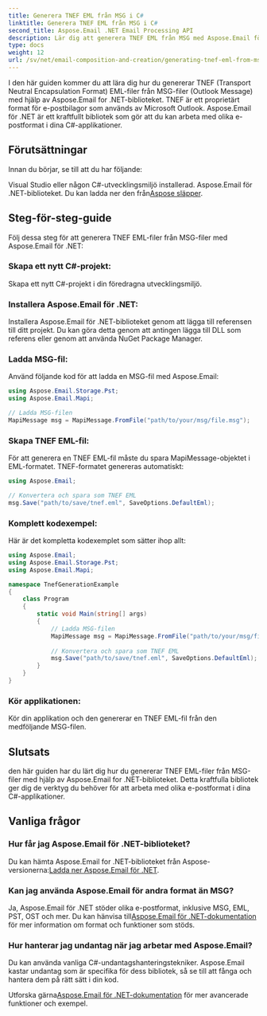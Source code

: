 ```yaml
---
title: Generera TNEF EML från MSG i C#
linktitle: Generera TNEF EML från MSG i C#
second_title: Aspose.Email .NET Email Processing API
description: Lär dig att generera TNEF EML från MSG med Aspose.Email för .NET. Steg-för-steg-guide med C#-kod. Effektiv konvertering av e-postformat.
type: docs
weight: 12
url: /sv/net/email-composition-and-creation/generating-tnef-eml-from-msg-in-csharp/
---
```


I den här guiden kommer du att lära dig hur du genererar TNEF (Transport Neutral Encapsulation Format) EML-filer från MSG-filer (Outlook Message) med hjälp av Aspose.Email for .NET-biblioteket. TNEF är ett proprietärt format för e-postbilagor som används av Microsoft Outlook. Aspose.Email för .NET är ett kraftfullt bibliotek som gör att du kan arbeta med olika e-postformat i dina C#-applikationer.

##  Förutsättningar

Innan du börjar, se till att du har följande:

Visual Studio eller någon C#-utvecklingsmiljö installerad.
 Aspose.Email för .NET-biblioteket. Du kan ladda ner den från[Aspose släpper](https://releases.aspose.com/email/net).

##  Steg-för-steg-guide

Följ dessa steg för att generera TNEF EML-filer från MSG-filer med Aspose.Email för .NET:

### Skapa ett nytt C#-projekt:

   Skapa ett nytt C#-projekt i din föredragna utvecklingsmiljö.

### Installera Aspose.Email för .NET:

   Installera Aspose.Email för .NET-biblioteket genom att lägga till referensen till ditt projekt. Du kan göra detta genom att antingen lägga till DLL som referens eller genom att använda NuGet Package Manager.

### Ladda MSG-fil:

   Använd följande kod för att ladda en MSG-fil med Aspose.Email:

   ```csharp
   using Aspose.Email.Storage.Pst;
   using Aspose.Email.Mapi;

   // Ladda MSG-filen
   MapiMessage msg = MapiMessage.FromFile("path/to/your/msg/file.msg");
   ```

### Skapa TNEF EML-fil:

   För att generera en TNEF EML-fil måste du spara MapiMessage-objektet i EML-formatet. TNEF-formatet genereras automatiskt:

   ```csharp
   using Aspose.Email;
   
   // Konvertera och spara som TNEF EML
   msg.Save("path/to/save/tnef.eml", SaveOptions.DefaultEml);
   ```

### Komplett kodexempel:

   Här är det kompletta kodexemplet som sätter ihop allt:

   ```csharp
   using Aspose.Email;
   using Aspose.Email.Storage.Pst;
   using Aspose.Email.Mapi;

   namespace TnefGenerationExample
   {
       class Program
       {
           static void Main(string[] args)
           {
               // Ladda MSG-filen
               MapiMessage msg = MapiMessage.FromFile("path/to/your/msg/file.msg");
               
               // Konvertera och spara som TNEF EML
               msg.Save("path/to/save/tnef.eml", SaveOptions.DefaultEml);
           }
       }
   }
   ```

### Kör applikationen:

   Kör din applikation och den genererar en TNEF EML-fil från den medföljande MSG-filen.

##  Slutsats

den här guiden har du lärt dig hur du genererar TNEF EML-filer från MSG-filer med hjälp av Aspose.Email for .NET-biblioteket. Detta kraftfulla bibliotek ger dig de verktyg du behöver för att arbeta med olika e-postformat i dina C#-applikationer.

##  Vanliga frågor

### Hur får jag Aspose.Email för .NET-biblioteket?

 Du kan hämta Aspose.Email for .NET-biblioteket från Aspose-versionerna:[Ladda ner Aspose.Email för .NET](https://releases.aspose.com/email/net).

### Kan jag använda Aspose.Email för andra format än MSG?

 Ja, Aspose.Email för .NET stöder olika e-postformat, inklusive MSG, EML, PST, OST och mer. Du kan hänvisa till[Aspose.Email för .NET-dokumentation](https://reference.aspose.com/email/net) för mer information om format och funktioner som stöds.

### Hur hanterar jag undantag när jag arbetar med Aspose.Email?

Du kan använda vanliga C#-undantagshanteringstekniker. Aspose.Email kastar undantag som är specifika för dess bibliotek, så se till att fånga och hantera dem på rätt sätt i din kod.

 Utforska gärna[Aspose.Email för .NET-dokumentation](https://reference.aspose.com/email/net) för mer avancerade funktioner och exempel.
